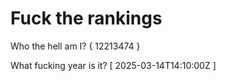 # Fuck the rankings

Who the hell am I?
{ 12213474 }

What fucking year is it?
[ 2025-03-14T14:10:00Z ]
